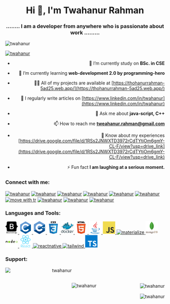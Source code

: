 <h1 align="center">Hi 👋, I'm Twahanur Rahman</h1>
<h3 align="center">........ I am a developer from anywhere who is passionate about work .........</h3>
<ing align="right" alt="while(life!=left){cout<<'programming.....'}" width="400" src="https://user-images.githubusercontent.com/55389276/140866485-8fb1c876-9a8f-4d6a-98dc-08c4981eaf70.gif">

<p align="left"> <img src="https://komarev.com/ghpvc/?username=twahanur&label=Profile%20views&color=0e75b6&style=flat" alt="twahanur" /> </p>

<p align="left"> <a href="https://twitter.com/twahanur" target="blank"><img src="https://img.shields.io/twitter/follow/twahanur?logo=twitter&style=for-the-badge" alt="twahanur" /></a> </p>

- 🔭 I’m currently study on **BSc. in CSE**

- 🌱 I’m currently learning **web-development 2.0 by programming-hero**

- 👨‍💻 All of my projects are available at [https://thohanurrahman-5ad25.web.app/](https://thohanurrahman-5ad25.web.app/)

- 📝 I regularly write articles on [https://www.linkedin.com/in/twahanur](https://www.linkedin.com/in/twahanur)

- 💬 Ask me about **java-script, C++**

- 📫 How to reach me **tweahanur.rahman@gmail.com**

- 📄 Know about my experiences [https://drive.google.com/file/d/1RSs2JNWXTD3972rCdTYtjOm6gmY-CL-F/view?usp=drive_link](https://drive.google.com/file/d/1RSs2JNWXTD3972rCdTYtjOm6gmY-CL-F/view?usp=drive_link)

- ⚡ Fun fact **I am laughing at a serious moment.**

<h3 align="left">Connect with me:</h3>
<p align="left">
<a href="https://codepen.io/twahanur" target="blank"><img align="center" src="https://raw.githubusercontent.com/rahuldkjain/github-profile-readme-generator/master/src/images/icons/Social/codepen.svg" alt="twahanur" height="30" width="40" /></a>
<a href="https://twitter.com/twahanur" target="blank"><img align="center" src="https://raw.githubusercontent.com/rahuldkjain/github-profile-readme-generator/master/src/images/icons/Social/twitter.svg" alt="twahanur" height="30" width="40" /></a>
<a href="https://linkedin.com/in/twahanur" target="blank"><img align="center" src="https://raw.githubusercontent.com/rahuldkjain/github-profile-readme-generator/master/src/images/icons/Social/linked-in-alt.svg" alt="twahanur" height="30" width="40" /></a>
<a href="https://stackoverflow.com/users/twahanur" target="blank"><img align="center" src="https://raw.githubusercontent.com/rahuldkjain/github-profile-readme-generator/master/src/images/icons/Social/stack-overflow.svg" alt="twahanur" height="30" width="40" /></a>
<a href="https://fb.com/twahanur" target="blank"><img align="center" src="https://raw.githubusercontent.com/rahuldkjain/github-profile-readme-generator/master/src/images/icons/Social/facebook.svg" alt="twahanur" height="30" width="40" /></a>
<a href="https://instagram.com/twahanur" target="blank"><img align="center" src="https://raw.githubusercontent.com/rahuldkjain/github-profile-readme-generator/master/src/images/icons/Social/instagram.svg" alt="twahanur" height="30" width="40" /></a>
<a href="https://www.youtube.com/c/move with tr" target="blank"><img align="center" src="https://raw.githubusercontent.com/rahuldkjain/github-profile-readme-generator/master/src/images/icons/Social/youtube.svg" alt="move with tr" height="30" width="40" /></a>
<a href="https://www.hackerrank.com/twahanur" target="blank"><img align="center" src="https://raw.githubusercontent.com/rahuldkjain/github-profile-readme-generator/master/src/images/icons/Social/hackerrank.svg" alt="twahanur" height="30" width="40" /></a>
<a href="https://codeforces.com/profile/twahanur" target="blank"><img align="center" src="https://raw.githubusercontent.com/rahuldkjain/github-profile-readme-generator/master/src/images/icons/Social/codeforces.svg" alt="twahanur" height="30" width="40" /></a>
<a href="https://www.leetcode.com/twahanur" target="blank"><img align="center" src="https://raw.githubusercontent.com/rahuldkjain/github-profile-readme-generator/master/src/images/icons/Social/leet-code.svg" alt="twahanur" height="30" width="40" /></a>
</p>

<h3 align="left">Languages and Tools:</h3>
<p align="left"> <a href="https://getbootstrap.com" target="_blank" rel="noreferrer"> <img src="https://raw.githubusercontent.com/devicons/devicon/master/icons/bootstrap/bootstrap-plain-wordmark.svg" alt="bootstrap" width="40" height="40"/> </a> <a href="https://www.cprogramming.com/" target="_blank" rel="noreferrer"> <img src="https://raw.githubusercontent.com/devicons/devicon/master/icons/c/c-original.svg" alt="c" width="40" height="40"/> </a> <a href="https://www.w3schools.com/cpp/" target="_blank" rel="noreferrer"> <img src="https://raw.githubusercontent.com/devicons/devicon/master/icons/cplusplus/cplusplus-original.svg" alt="cplusplus" width="40" height="40"/> </a> <a href="https://www.w3schools.com/css/" target="_blank" rel="noreferrer"> <img src="https://raw.githubusercontent.com/devicons/devicon/master/icons/css3/css3-original-wordmark.svg" alt="css3" width="40" height="40"/> </a> <a href="https://www.docker.com/" target="_blank" rel="noreferrer"> <img src="https://raw.githubusercontent.com/devicons/devicon/master/icons/docker/docker-original-wordmark.svg" alt="docker" width="40" height="40"/> </a> <a href="https://www.w3.org/html/" target="_blank" rel="noreferrer"> <img src="https://raw.githubusercontent.com/devicons/devicon/master/icons/html5/html5-original-wordmark.svg" alt="html5" width="40" height="40"/> </a> <a href="https://www.java.com" target="_blank" rel="noreferrer"> <img src="https://raw.githubusercontent.com/devicons/devicon/master/icons/java/java-original.svg" alt="java" width="40" height="40"/> </a> <a href="https://developer.mozilla.org/en-US/docs/Web/JavaScript" target="_blank" rel="noreferrer"> <img src="https://raw.githubusercontent.com/devicons/devicon/master/icons/javascript/javascript-original.svg" alt="javascript" width="40" height="40"/> </a> <a href="https://materializecss.com/" target="_blank" rel="noreferrer"> <img src="https://raw.githubusercontent.com/prplx/svg-logos/5585531d45d294869c4eaab4d7cf2e9c167710a9/svg/materialize.svg" alt="materialize" width="40" height="40"/> </a> <a href="https://www.mongodb.com/" target="_blank" rel="noreferrer"> <img src="https://raw.githubusercontent.com/devicons/devicon/master/icons/mongodb/mongodb-original-wordmark.svg" alt="mongodb" width="40" height="40"/> </a> <a href="https://nodejs.org" target="_blank" rel="noreferrer"> <img src="https://raw.githubusercontent.com/devicons/devicon/master/icons/nodejs/nodejs-original-wordmark.svg" alt="nodejs" width="40" height="40"/> </a> <a href="https://reactjs.org/" target="_blank" rel="noreferrer"> <img src="https://raw.githubusercontent.com/devicons/devicon/master/icons/react/react-original-wordmark.svg" alt="react" width="40" height="40"/> </a> <a href="https://reactnative.dev/" target="_blank" rel="noreferrer"> <img src="https://reactnative.dev/img/header_logo.svg" alt="reactnative" width="40" height="40"/> </a> <a href="https://tailwindcss.com/" target="_blank" rel="noreferrer"> <img src="https://www.vectorlogo.zone/logos/tailwindcss/tailwindcss-icon.svg" alt="tailwind" width="40" height="40"/> </a> <a href="https://www.typescriptlang.org/" target="_blank" rel="noreferrer"> <img src="https://raw.githubusercontent.com/devicons/devicon/master/icons/typescript/typescript-original.svg" alt="typescript" width="40" height="40"/> </a> </p>


<h3 align="left">Support:</h3>
<p><a href="https://www.buymeacoffee.com/twahanur"> <img align="left" src="https://cdn.buymeacoffee.com/buttons/v2/default-yellow.png" height="50" width="210" alt="twahanur" /></a></p><br><br>


<p><img align="left" src="https://github-readme-stats.vercel.app/api/top-langs?username=twahanur&show_icons=true&locale=en&layout=compact" alt="twahanur" /></p>

<p>&nbsp;<img align="center" src="https://github-readme-stats.vercel.app/api?username=twahanur&show_icons=true&locale=en" alt="twahanur" /></p>

<p><img align="center" src="https://github-readme-streak-stats.herokuapp.com/?user=twahanur&" alt="twahanur" /></p>


